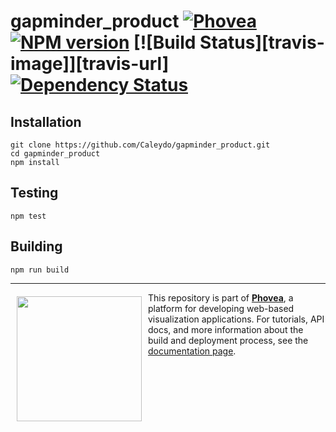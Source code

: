 gapminder_product [![Phovea][phovea-image]][phovea-url] [![NPM version][npm-image]][npm-url] [![Build Status][travis-image]][travis-url] [![Dependency Status][daviddm-image]][daviddm-url]
=====================



Installation
------------

```
git clone https://github.com/Caleydo/gapminder_product.git
cd gapminder_product
npm install
```

Testing
-------

```
npm test
```

Building
--------

```
npm run build
```



***

<a href="https://caleydo.org"><img src="http://caleydo.org/assets/images/logos/caleydo.svg" align="left" width="200px" hspace="10" vspace="6"></a>
This repository is part of **[Phovea](http://phovea.caleydo.org/)**, a platform for developing web-based visualization applications. For tutorials, API docs, and more information about the build and deployment process, see the [documentation page](http://phovea.caleydo.org).


[phovea-image]: https://img.shields.io/badge/Phovea-Product-FABC15.svg
[phovea-url]: https://phovea.caleydo.org
[npm-image]: https://badge.fury.io/js/gapminder_product.svg
[npm-url]: https://npmjs.org/package/gapminder_product
[circleci-image]: https://circleci.com/gh/Caleydo/gapminder_product.svg?style=shield
[circleci-url]: https://circleci.com/gh/Caleydo/gapminder_product
[daviddm-image]: https://david-dm.org/Caleydo/gapminder_product/status.svg
[daviddm-url]: https://david-dm.org/Caleydo/gapminder_product
